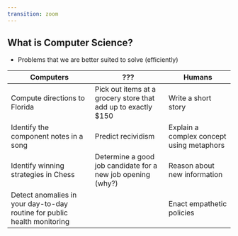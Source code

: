 ```yaml
---
transition: zoom
---
```


## What is Computer Science?

- Problems that we are better suited to solve (efficiently)

<p style="font-size:12px;">
<table>
    <thead><tr>
        <th>Computers</th>
        <th>???</th>
        <th>Humans</th>
    </tr></thead>
    <tbody><tr>
        <td>Compute directions to Florida</td>
        <td>Pick out items at a grocery store that add up to exactly $150</td>
        <td>Write a short story</td>
    </tr>
    <tr>
        <td>Identify the component notes in a song</td>
        <td>Predict recividism</td>
        <td>Explain a complex concept using metaphors</td>
    </tr>
    <tr>
        <td>Identify winning strategies in Chess</td>
        <td>Determine a good job candidate for a new job opening (why?)</td>
        <td>Reason about new information</td>
    </tr>
    <tr>
        <td>Detect anomalies in your day-to-day routine for public health monitoring</td>
        <td></td>
        <td>Enact empathetic policies</td>
    </tr></tbody>
</table>
</p>